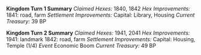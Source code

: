 __**Kingdom Turn 1 Summary**__
_Claimed Hexes:_
1840, 1842
_Hex Improvements:_
1841: road, farm
_Settlement Improvements:_
Capital: Library, Housing
_Current Treasury:_
39 BP



__**Kingdom Turn 2 Summary**__
_Claimed Hexes:_
1941, 2041
_Hex Improvements:_
1941: landmark
1842: road, farm
_Settlement Improvements:_
Capital: Housing, Temple (1/4)
_Event_
Economic Boom
_Current Treasury:_
49 BP